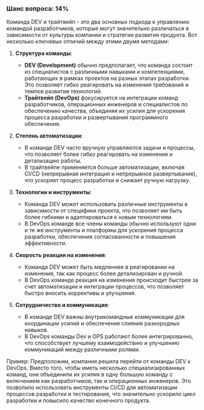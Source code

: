 ### Шанс вопроса: 14%

Команда DEV и трайтвейп - это два основных подхода к управлению командой разработчиков, которые могут значительно различаться в зависимости от культуры компании и стратегии развития продукта. Вот несколько ключевых отличий между этими двумя методами:

1. **Структура команды**:
   - **DEV (Development)** обычно предполагает, что команда состоит из специалистов с различными навыками и компетенциями, работающих в рамках проектов на разных этапах разработки. Это позволяет гибко реагировать на изменения требований и темпов развития технологий.
   - **Трайтвейп (DevOps)** фокусируется на интеграции команд разработчиков, операционных инженеров и специалистов по обеспечению качества, объединяя их усилия для ускорения процесса разработки и развертывания программного обеспечения.

2. **Степень автоматизации**:
   - В команде DEV часто вручную управляются задачи и процессы, что позволяет более гибко реагировать на изменения и детализацию работы.
   - В трайтвейпе применяется больше автоматизации, включая CI/CD (непрерывная интеграция и непрерывное развертывание), что ускоряет процесс разработки и снижает ручную нагрузку.

3. **Технологии и инструменты**:
   - Команда DEV может использовать различные инструменты в зависимости от специфики проекта, что позволяет им быть более гибкими и адаптироваться к новым технологиям.
   - В DevOps команде все члены команды обычно используют одни и те же инструменты и платформы для ускорения процесса разработки, обеспечения согласованности и повышения эффективности.

4. **Скорость реакции на изменения**:
   - Команда DEV может быть медленнее в реагировании на изменения, так как процесс более детализирован и ручной.
   - В DevOps команде реакция на изменения происходит быстрее за счет автоматизации и интеграции процессов, что позволяет быстро вносить коррективы и улучшения.

5. **Сотрудничество и коммуникация**:
   - В команде DEV важны внутрикомандные коммуникации для координации усилий и обеспечения слияния разнородных навыков.
   - В DevOps команды Dev и ОPS работают более интегрированно, что способствует лучшему взаимодействию и улучшению коммуникаций между различными ролями.

Пример:
Предположим, компания решила перейти от команды DEV к DevOps. Вместо того, чтобы иметь несколько специализированных команд, они объединили их усилия в одну большую команду с включением как разработчиков, так и операционных инженеров. Это позволило использовать инструменты CI/CD для автоматизации процессов разработки и тестирования, что значительно ускорило цикл разработки и повысило качество конечного продукта.